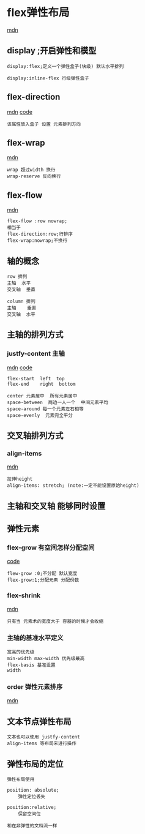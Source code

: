 # flex弹性布局
[mdn](https://developer.mozilla.org/zh-CN/docs/Web/CSS/CSS_Flexible_Box_Layout/Basic_Concepts_of_Flexbox)
## display ;开启弹性和模型 
```
display:flex;定义一个弹性盒子(块级) 默认水平排列

display:inline-flex 行级弹性盒子

```
## flex-direction
[mdn](https://developer.mozilla.org/zh-CN/docs/Web/CSS/flex-direction)
[code](./flex-direction.html)
```
该属性放入盒子 设置 元素排列方向

```
## flex-wrap
[mdn](https://developer.mozilla.org/zh-CN/docs/Web/CSS/flex-wrap)
```
wrap 超过width 换行
wrap-reserve 反向换行 
```
## flex-flow
[mdn](https://developer.mozilla.org/zh-CN/docs/Web/CSS/flex-flow)
```
flex-flow :row nowrap;
相当于
flex-direction:row;行排序
flex-wrap:nowrap;不换行
```

## 轴的概念
```
row 排列
主轴  水平
交叉轴  垂直

column 排列
主轴    垂直
交叉轴  水平
```
## 主轴的排列方式
### justfy-content  主轴
[mdn](https://developer.mozilla.org/zh-CN/docs/Web/CSS/justify-content)
[code](./justfy-content.html)
```
flex-start  left  top
flex-end    right  bottom

center 元素居中  所有元素居中
space-between  两边一人一个  中间元素平均
space-around 每一个元素左右相等
space-evenly  元素完全平分
```

## 交叉轴排列方式
### align-items
[mdn](https://developer.mozilla.org/zh-CN/docs/Web/CSS/align-items)
```
拉伸height
align-items: stretch; (note:一定不能设置原始height)
```

## 主轴和交叉轴 能够同时设置


## 弹性元素
### flex-grow 有空间怎样分配空间
[code](./xiaomi1.html)
```
flew-grow :0;不分配 默认宽度
flex-grow:1;分配元素 分配份数
```

### flex-shrink
[mdn](https://developer.mozilla.org/zh-CN/docs/Web/CSS/flex-shrink)
```
只有当 元素术的宽度大于 容器的时候才会收缩

```
### 主轴的基准水平定义
```
宽高的优先级
min-width max-width 优先级最高
flex-basis 基准设置
width

```
### order 弹性元素排序
[mdn](https://developer.mozilla.org/zh-CN/docs/Web/CSS/order)

## 文本节点弹性布局
```
文本也可以使用 justfy-content
align-items 等布局来进行操作
```

## 弹性布局的定位
```
弹性布局使用

position: absolute;
    弹性定位丢失 

position:relative;
    保留空间位

和在非弹性的文档流一样

```
